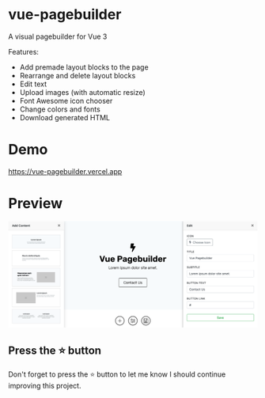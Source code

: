 # vue-pagebuilder

A visual pagebuilder for Vue 3

Features:

-   Add premade layout blocks to the page
-   Rearrange and delete layout blocks
-   Edit text
-   Upload images (with automatic resize)
-   Font Awesome icon chooser
-   Change colors and fonts
-   Download generated HTML

# Demo
https://vue-pagebuilder.vercel.app

# Preview

![App Preview](https://github.com/dashpilot/vue-pagebuilder/blob/main/editor/img/app-preview2.png?raw=true)

## Press the :star: button
Don't forget to press the :star: button to let me know I should continue improving this project.
